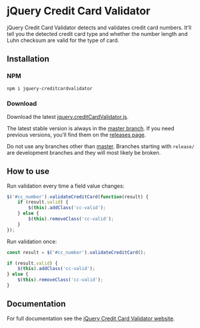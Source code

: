 # jQuery Credit Card Validator

jQuery Credit Card Validator detects and validates credit card numbers. It’ll tell you the detected credit card type and whether the number length and Luhn checksum are valid for the type of card.

## Installation

### NPM

```bash
npm i jquery-creditcardvalidator
```

### Download

Download the latest [jquery.creditCardValidator.js](https://raw.githubusercontent.com/PawelDecowski/jquery-creditcardvalidator/master/jquery.creditCardValidator.js).

The latest stable version is always in the [master branch](https://github.com/PawelDecowski/jquery-creditcardvalidator/tree/master). If you need previous versions, you’ll find them on the [releases page](https://github.com/PawelDecowski/jquery-creditcardvalidator/releases).

Do not use any branches other than [master](https://github.com/PawelDecowski/jquery-creditcardvalidator/tree/master). Branches starting with `release/` are development branches and they will most likely be broken.

## How to use

Run validation every time a field value changes:

```js
$('#cc_number').validateCreditCard(function(result) {
    if (result.valid) {
        $(this).addClass('cc-valid');
    } else {
        $(this).removeClass('cc-valid');
    }
});
```

Run validation once:

```js
const result = $('#cc_number').validateCreditCard();

if (result.valid) {
    $(this).addClass('cc-valid');
} else {
    $(this).removeClass('cc-valid');
}
```

## Documentation

For full documentation see the [jQuery Credit Card Validator website](http://jquerycreditcardvalidator.com/).